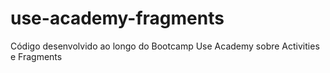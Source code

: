 # use-academy-fragments
Código desenvolvido ao longo do Bootcamp Use Academy sobre Activities e Fragments
